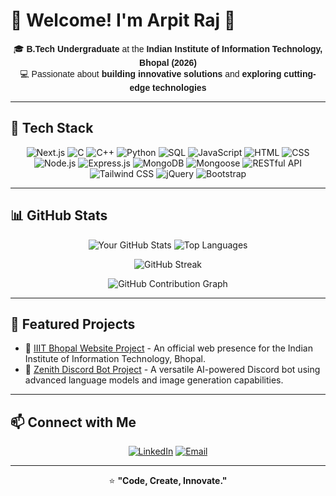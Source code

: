 # 🌟 Welcome! I'm Arpit Raj 👋

<div align="center" style="font-family: 'Arial', sans-serif;">

🎓 **B.Tech Undergraduate** at the **Indian Institute of Information Technology, Bhopal (2026)**  
💻 Passionate about **building innovative solutions** and **exploring cutting-edge technologies**  

</div>

---

## 🧰 Tech Stack

<div align="center">

![Next.js](https://img.shields.io/badge/Next.js-000000?style=for-the-badge&logo=nextdotjs&logoColor=white)
![C](https://img.shields.io/badge/C-A8B9CC?style=for-the-badge&logo=c&logoColor=white)
![C++](https://img.shields.io/badge/C++-00599C?style=for-the-badge&logo=c%2B%2B&logoColor=white)
![Python](https://img.shields.io/badge/Python-3776AB?style=for-the-badge&logo=python&logoColor=white)
![SQL](https://img.shields.io/badge/SQL-4479A1?style=for-the-badge&logo=postgresql&logoColor=white)
![JavaScript](https://img.shields.io/badge/JavaScript-F7DF1E?style=for-the-badge&logo=javascript&logoColor=black)
![HTML](https://img.shields.io/badge/HTML5-E34F26?style=for-the-badge&logo=html5&logoColor=white)
![CSS](https://img.shields.io/badge/CSS3-1572B6?style=for-the-badge&logo=css3&logoColor=white)
![Node.js](https://img.shields.io/badge/Node.js-339933?style=for-the-badge&logo=node.js&logoColor=white)
![Express.js](https://img.shields.io/badge/Express.js-000000?style=for-the-badge&logo=express&logoColor=white)
![MongoDB](https://img.shields.io/badge/MongoDB-47A248?style=for-the-badge&logo=mongodb&logoColor=white)
![Mongoose](https://img.shields.io/badge/Mongoose-880000?style=for-the-badge&logo=mongoose&logoColor=white)
![RESTful API](https://img.shields.io/badge/REST-02569B?style=for-the-badge&logo=api&logoColor=white)
![Tailwind CSS](https://img.shields.io/badge/Tailwind_CSS-38B2AC?style=for-the-badge&logo=tailwind-css&logoColor=white)
![jQuery](https://img.shields.io/badge/jQuery-0769AD?style=for-the-badge&logo=jquery&logoColor=white)
![Bootstrap](https://img.shields.io/badge/Bootstrap-7952B3?style=for-the-badge&logo=bootstrap&logoColor=white)

</div>

---

## 📊 GitHub Stats

<div align="center">

![Your GitHub Stats](https://github-readme-stats.vercel.app/api?username=M1CTIAN&show_icons=true&theme=tokyonight&include_all_commits=true&count_private=true&custom_title=Arpit%20Raj%27s%20GitHub%20Stats)
![Top Languages](https://github-readme-stats.vercel.app/api/top-langs/?username=M1CTIAN&layout=compact&theme=tokyonight)

![GitHub Streak](https://streak-stats.demolab.com/?user=M1CTIAN&theme=tokyonight)

![GitHub Contribution Graph](https://github-profile-summary-cards.vercel.app/api/cards/profile-details?username=M1CTIAN&theme=radical)

</div>

---

## 📌 Featured Projects

- 🔗 [IIIT Bhopal Website Project](https://iiitbhopal-website.vercel.app/) - An official web presence for the Indian Institute of Information Technology, Bhopal.
- 🔗 [Zenith Discord Bot Project](https://github.com/M1CTIAN/Zenith) - A versatile AI-powered Discord bot using advanced language models and image generation capabilities.

---

## 📫 Connect with Me

<div align="center">

[![LinkedIn](https://img.shields.io/badge/LinkedIn-%230077B5.svg?&style=for-the-badge&logo=linkedin&logoColor=white)](https://www.linkedin.com/in/arpit-raj-52965a25a/)
[![Email](https://img.shields.io/badge/Email-D14836?style=for-the-badge&logo=gmail&logoColor=white)](mailto:raj.arpit140@gmail.com)

</div>

---

<div align="center">

⭐️ **"Code, Create, Innovate."**

</div>


